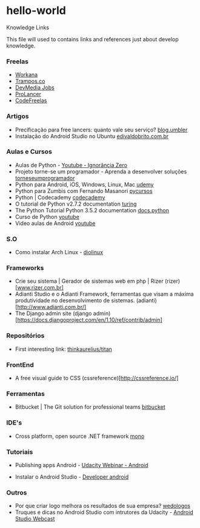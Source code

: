 # hello-world

Knowledge Links

This file will used to contains links and references just about develop knowledge.

### Freelas
* [Workana](https://www.workana.com/pt)
* [Trampos.co](http://trampos.co/)
* [DevMedia Jobs](http://www.devmedia.com.br/jobs/vagas-programacao/)
* [ProLancer](http://www.prolancer.com.br)
* [CodeFreelas](https://codefreelas.com/vagas)

### Artigos
* Precificação para free lancers: quanto vale seu serviço? [blog.umbler](http://blog.umbler.com/br/precificacao-para-free-lancers-quanto-vale-seu-servico/)
* Instalação do Android Studio no Ubuntu [edivaldobrito.com.br](http://www.edivaldobrito.com.br/instalar-android-studio-no-ubuntu/)

### Aulas e Cursos
* Aulas de Python - [Youtube - Ignorância Zero](https://www.youtube.com/playlist?list=PLfCKf0-awunOu2WyLe2pSD2fXUo795xRe)
* Projeto torne-se um programador - Aprenda a desenvolver soluções [torneseumprogramador](http://www.torneseumprogramador.com.br/)
* Python para Android, iOS, Windows, Linux, Mac [udemy](https://www.udemy.com/python-para-android-ios-windows-linux-mac/)
* Python para Zumbis com Fernando Masanori [pycursos](http://www.pycursos.com/python-para-zumbis/)
* Python | Codecademy [codecademy](https://www.codecademy.com/pt/learn/python)
* O tutorial de Python v2.7.2 documentation [turing](http://turing.com.br/pydoc/2.7/tutorial/)
* The Python Tutorial Python 3.5.2 documentation [docs.python](https://docs.python.org/3/tutorial/index.html)
* Curso de Python [youtube](https://www.youtube.com/playlist?list=PLesCEcYj003QxPQ4vTXkt22-E11aQvoVj)
* Video aulas de Android [youtube](https://www.youtube.com/user/thiengoCalopsita/videos)

### S.O
* Como instalar Arch Linux - [diolinux](http://www.diolinux.com.br/2015/05/a-maneira-mais-facil-de-instalar-o-arch-linux.html)

### Frameworks
* Crie seu sistema | Gerador de sistemas web em php | Rizer (rizer)[www.rizer.com.br]
* Adianti Studio e o Adianti Framework, ferramentas que visam a máxima produtividade no desenvolvimento de sistemas. (adianti)[http://www.adianti.com.br/]
* The Django admin site (django admin)[https://docs.djangoproject.com/en/1.10/ref/contrib/admin]

### Repositórios
* First interesting link: [thinkaurelius/titan](https://github.com/thinkaurelius/titan)

### FrontEnd
* A free visual guide to CSS (cssreference)[http://cssreference.io/]

### Ferramentas 
* Bitbucket | The Git solution for professional teams [bitbucket](https://bitbucket.org)
### IDE's
* Cross platform, open source .NET framework [mono](http://www.mono-project.com/)

### Tutoriais 
* Publishing apps Android - [Udacity Webinar - Android](https://br.udacity.com/events/details/?slug=como-publicar-seu-app-android-dicas-de-um-expert-google)

* Instalar o Android Studio - [Developer android](https://developer.android.com/studio/install.html?hl=pt-br)

### Outros
* Por que criar logo melhora os resultados de sua empresa? [wedologos](http://www.wedologos.com.br/)
* Truques e dicas no Android Studio com intrutores da Udacity - [Android Studio Webcast](https://plus.google.com/events/c23f0fcnvphgkb5hj3u2a9crdd4?cfem=1&authkey=CMuyhs-T-4iGFA)
